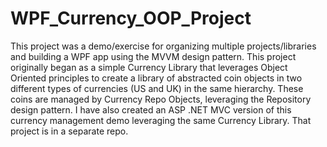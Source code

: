# WPF_Currency_OOP_Project
This project was a demo/exercise for organizing multiple projects/libraries and building a WPF app using the MVVM design pattern. This project originally began as a simple Currency Library that leverages Object Oriented principles to create a library of abstracted coin objects in two different types of currencies (US and UK) in the same hierarchy. These coins are managed by Currency Repo Objects, leveraging the Repository design pattern. I have also created an ASP .NET MVC version of this currency management demo leveraging the same Currency Library. That project is in a separate repo.
